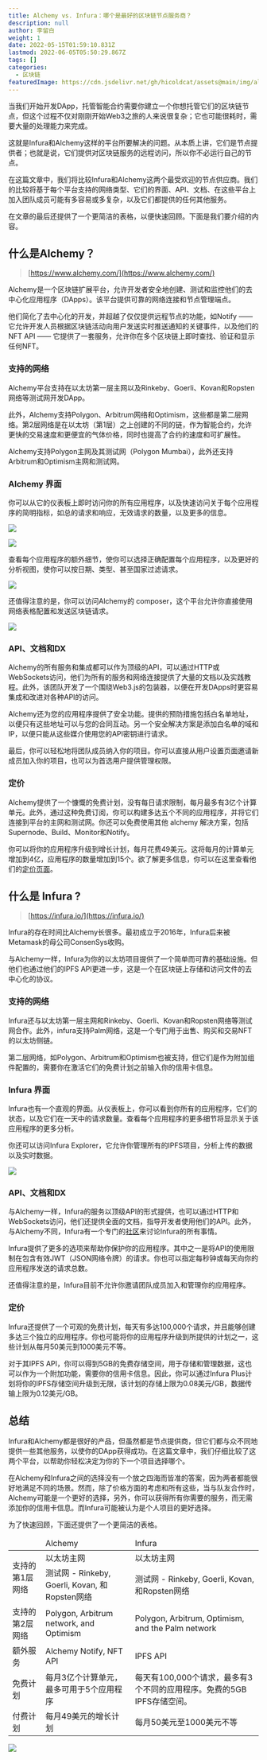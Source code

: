 ```yaml
---
title: Alchemy vs. Infura：哪个是最好的区块链节点服务商？
description: null
author: 李留白
weight: 1
date: 2022-05-15T01:59:10.831Z
lastmod: 2022-06-05T05:50:29.867Z
tags: []
categories:
  - 区块链
featuredImage: https://cdn.jsdelivr.net/gh/hicoldcat/assets@main/img/alchemy-vs-infura-which-node-provider-best.png
---
```


当我们开始开发DApp，托管智能合约需要你建立一个你想托管它们的区块链节点，但这个过程不仅对刚刚开始Web3之旅的人来说很复杂；它也可能很耗时，需要大量的处理能力来完成。

这就是Infura和Alchemy这样的平台所要解决的问题。从本质上讲，它们是节点提供者；也就是说，它们提供对区块链服务的远程访问，所以你不必运行自己的节点。

在这篇文章中，我们将比较Infura和Alchemy这两个最受欢迎的节点供应商。我们的比较将基于每个平台支持的网络类型、它们的界面、API、文档、在这些平台上加入团队成员可能有多容易或多复杂，以及它们都提供的任何其他服务。

在文章的最后还提供了一个更简洁的表格，以便快速回顾。下面是我们要介绍的内容。

## 什么是Alchemy？
> [https://www.alchemy.com/](https://www.alchemy.com/)

Alchemy是一个区块链扩展平台，允许开发者安全地创建、测试和监控他们的去中心化应用程序（DApps）。该平台提供可靠的网络连接和节点管理端点。

他们简化了去中心化的开发，并超越了仅仅提供远程节点的功能，如Notify —— 它允许开发人员根据区块链活动向用户发送实时推送通知的关键事件，以及他们的NFT API —— 它提供了一套服务，允许你在多个区块链上即时查找、验证和显示任何NFT。

### 支持的网络

Alchemy平台支持在以太坊第一层主网以及Rinkeby、Goerli、Kovan和Ropsten网络等测试网开发DApp。

此外，Alchemy支持Polygon、Arbitrum网络和Optimism，这些都是第二层网络。第2层网络是在以太坊（第1层）之上创建的不同的链，作为智能合约，允许更快的交易速度和更便宜的气体价格，同时也提高了合约的速度和可扩展性。

Alchemy支持Polygon主网及其测试网（Polygon Mumbai），此外还支持Arbitrum和Optimism主网和测试网。

### Alchemy 界面

你可以从它的仪表板上即时访问你的所有应用程序，以及快速访问关于每个应用程序的简明指标，如总的请求和响应，无效请求的数量，以及更多的信息。

![](https://cdn.jsdelivr.net/gh/hicoldcat/assets@main/img/20220515101616.png)

![](https://cdn.jsdelivr.net/gh/hicoldcat/assets@main/img/20220515101548.png)

查看每个应用程序的额外细节，使你可以选择正确配置每个应用程序，以及更好的分析视图，使你可以按日期、类型、甚至国家过滤请求。

![](https://cdn.jsdelivr.net/gh/hicoldcat/assets@main/img/20220515101722.png)

还值得注意的是，你可以访问Alchemy的 composer，这个平台允许你直接使用网络表格配置和发送区块链请求。

![](https://cdn.jsdelivr.net/gh/hicoldcat/assets@main/img/20220515101748.png)

### API、文档和DX

Alchemy的所有服务和集成都可以作为顶级的API，可以通过HTTP或WebSockets访问，他们为所有的服务和网络连接提供了大量的文档以及实践教程。此外，该团队开发了一个围绕Web3.js的包装器，以便在开发DApps时更容易集成和改进对各种API的访问。

Alchemy还为您的应用程序提供了安全功能。提供的预防措施包括白名单地址，以便只有这些地址可以与您的合同互动。另一个安全解决方案是添加白名单的域和IP，以便只能从这些媒介使用您的API密钥进行请求。

最后，你可以轻松地将团队成员纳入你的项目。你可以直接从用户设置页面邀请新成员加入你的项目，也可以为首选用户提供管理权限。

### 定价

Alchemy提供了一个慷慨的免费计划，没有每日请求限制，每月最多有3亿个计算单元。此外，通过这种免费订阅，你可以构建多达五个不同的应用程序，并将它们连接到平台的主网和测试网。你还可以免费使用其他 alchemy 解决方案，包括Supernode、Build、Monitor和Notify。

你可以将你的应用程序升级到增长计划，每月花费49美元。这将每月的计算单元增加到4亿，应用程序的数量增加到15个。欲了解更多信息，你可以在这里查看他们的[定价页面](https://www.alchemy.com/pricing)。


## 什么是 Infura ?
> [https://infura.io/](https://infura.io/)

Infura的存在时间比Alchemy长很多。最初成立于2016年，Infura后来被Metamask的母公司ConsenSys收购。

与Alchemy一样，Infura为你的以太坊项目提供了一个简单而可靠的基础设施。但他们也通过他们的IPFS API更进一步，这是一个在区块链上存储和访问文件的去中心化的协议。

### 支持的网络

Infura还与以太坊第一层主网和Rinkeby、Goerli、Kovan和Ropsten网络等测试网合作。此外，infura支持Palm网络，这是一个专门用于出售、购买和交易NFT的以太坊侧链。

第二层网络，如Polygon、Arbitrum和Optimism也被支持，但它们是作为附加组件配置的，需要你在激活它们的免费计划之前输入你的信用卡信息。

### Infura 界面

Infura也有一个直观的界面。从仪表板上，你可以看到你所有的应用程序，它们的状态，以及它们在一天中的请求数量。查看每个应用程序的更多细节将显示关于该应用程序的更多分析。

你还可以访问Infura Explorer，它允许你管理所有的IPFS项目，分析上传的数据以及实时数据。

![](https://cdn.jsdelivr.net/gh/hicoldcat/assets@main/img/20220515102321.png)

### API、文档和DX

与Alchemy一样，Infura的服务以顶级API的形式提供，也可以通过HTTP和WebSockets访问，他们还提供全面的文档，指导开发者使用他们的API。此外，与Alchemy不同，Infura有一个专门的[社区](https://community.infura.io/)来讨论Infura的所有事情。

Infura提供了更多的选项来帮助你保护你的应用程序。其中之一是将API的使用限制在包含有效JWT（JSON网络令牌）的请求。你也可以指定每秒钟或每天向你的应用程序发送的请求总数。

还值得注意的是，Infura目前不允许你邀请团队成员加入和管理你的应用程序。

### 定价

Infura还提供了一个可观的免费计划，每天有多达100,000个请求，并且能够创建多达三个独立的应用程序。你也可能将你的应用程序升级到所提供的计划之一，这些计划从每月50美元到1000美元不等。

对于其IPFS API，你可以得到5GB的免费存储空间，用于存储和管理数据，这也可以作为一个附加功能，需要你的信用卡信息。因此，你可以通过Infura Plus计划将你的IPFS存储空间升级到无限，该计划的存储上限为0.08美元/GB，数据传输上限为0.12美元/GB。

## 总结

Infura和Alchemy都是很好的产品，但虽然都是节点提供商，但它们都与众不同地提供一些其他服务，以使你的DApp获得成功。在这篇文章中，我们仔细比较了这两个平台，以帮助你轻松决定为你的下一个项目选择哪个。

在Alchemy和Infura之间的选择没有一个放之四海而皆准的答案，因为两者都能很好地满足不同的场景。然而，除了价格方面的考虑和所有这些，当与队友合作时，Alchemy可能是一个更好的选择，另外，你可以获得所有你需要的服务，而无需添加你的信用卡信息。而Infura可能被认为是个人项目的更好选择。

为了快速回顾，下面还提供了一个更简洁的表格。

<table>
  <thead>
    <tr>
        <td></td> 
        <td>Alchemy</td> 
        <td>Infura</td>
   </tr>
  </thead>
    <tr>
        <td rowspan="2">支持的第1层网络</td>    
        <td >以太坊主网</td>  
        <td >以太坊主网</td> 
    </tr>
    <tr>
        <td >测试网 - Rinkeby, Goerli, Kovan, 和Ropsten网络</td>  
        <td >测试网 - Rinkeby, Goerli, Kovan, 和Ropsten网络</td>  
    </tr>
    <tr>
        <td >支持的第2层网络</td>    
        <td >Polygon, Arbitrum network, and Optimism</td>  
        <td >Polygon, Arbitrum, Optimism, and the Palm network</td> 
    </tr>
     <tr>
        <td >额外服务</td>    
        <td >Alchemy Notify, NFT API	</td>  
        <td >IPFS API</td> 
    </tr>
    <tr>
        <td >免费计划</td>    
        <td >每月3亿个计算单元，最多可用于5个应用程序</td>  
        <td >每天有100,000个请求，最多有3个不同的应用程序。免费的5GB IPFS存储空间。</td> 
    </tr>
    <tr>
        <td >付费计划</td>    
        <td >每月49美元的增长计划</td>  
        <td >每月50美元至1000美元不等</td> 
    </tr>
</table>

![](https://cdn.jsdelivr.net/gh/hicoldcat/assets@main/img/my.jpg)